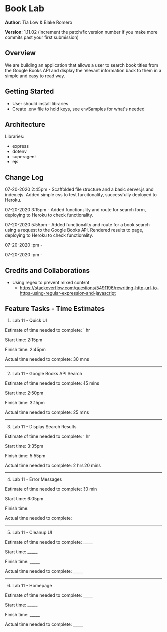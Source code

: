 # Book Lab

**Author**: Tia Low & Blake Romero

**Version**: 1.11.02 (increment the patch/fix version number if you make more commits past your first submission)

## Overview
We are building an application that allows a user to search book titles from the Google Books API and display the relevant information back to them in a simple and easy to read way. 

## Getting Started
- User should install libraries
- Create .env file to hold keys, see envSamples for what's needed

## Architecture
Libraries:
  - express
  - dotenv
  - superagent
  - ejs

## Change Log
 <!-- Use this area to document the iterative changes made to your application as each feature is successfully implemented. Use time stamps. Here's an examples: -->

07-20-2020 2:45pm - Scaffolded file structure and a basic server.js and index.ejs. Added simple css to test funcitonality, successfully deployed to Heroku. 

07-20-2020 3:15pm - Added functionality and route for search form, deploying to Heroku to check functionality.  

07-20-2020 5:55pm - Added functionality and route for a book search using a request to the Google Books API. Rendered results to page, deploying to Heroku to check functionality. 

07-20-2020 :pm - 

07-20-2020 :pm - 



## Credits and Collaborations
- Using regex to prevent mixed content
  - https://stackoverflow.com/questions/5491196/rewriting-http-url-to-https-using-regular-expression-and-javascript



## Feature Tasks - Time Estimates

1. Lab 11 - Quick UI

Estimate of time needed to complete: 1 hr

Start time: 2:15pm

Finish time: 2:45pm

Actual time needed to complete: 30 mins
<hr>


2. Lab 11 - Google Books API Search

Estimate of time needed to complete: 45 mins

Start time: 2:50pm

Finish time: 3:15pm

Actual time needed to complete: 25 mins
<hr>


3. Lab 11 - Display Search Results

Estimate of time needed to complete: 1 hr

Start time: 3:35pm

Finish time: 5:55pm

Actual time needed to complete: 2 hrs 20 mins
<hr>


4. Lab 11 - Error Messages

Estimate of time needed to complete: 30 min

Start time: 6:05pm

Finish time: 

Actual time needed to complete: 
<hr>


5. Lab 11 - Cleanup UI

Estimate of time needed to complete: _____

Start time: _____

Finish time: _____

Actual time needed to complete: _____
<hr>


6. Lab 11 - Homepage

Estimate of time needed to complete: _____

Start time: _____

Finish time: _____

Actual time needed to complete: _____


